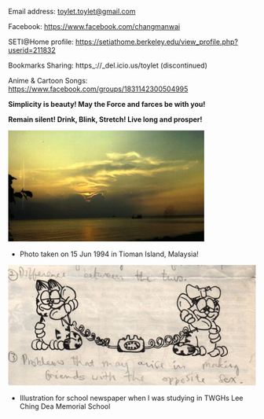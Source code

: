 Email address: toylet.toylet@gmail.com

Facebook: https://www.facebook.com/changmanwai

SETI@Home profile: https://setiathome.berkeley.edu/view_profile.php?userid=211832

Bookmarks Sharing: https_://_del.icio.us/toylet (discontinued)

Anime & Cartoon Songs: https://www.facebook.com/groups/1831142300504995 


**Simplicity is beauty! May the Force and farces be with you!**

**Remain silent! Drink, Blink, Stretch! Live long and prosper!**


![Photo taken on 15 Jun 1994 in Tioman Island, Malaysia!)](19940615.jpg)
* Photo taken on 15 Jun 1994 in Tioman Island, Malaysia!

![Illustration for school newspaper when I was studying in TWGHs Lee Ching Dea Memorial School!)](lcdmc.dating.jpg)
* Illustration for school newspaper when I was studying in TWGHs Lee Ching Dea Memorial School
